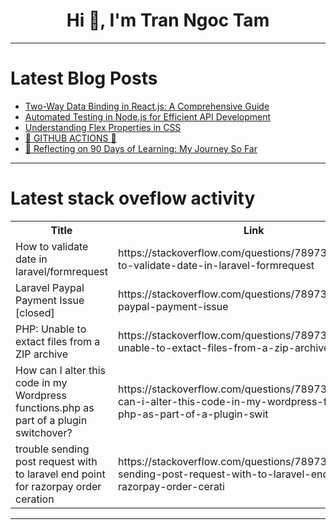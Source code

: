 <h1 align="center">Hi 👋, I'm Tran Ngoc Tam</h1>

---

# Latest Blog Posts 
<!-- BLOG-POST-LIST:START -->
- [Two-Way Data Binding in React.js: A Comprehensive Guide](https://dev.to/ellis22/two-way-data-binding-in-reactjs-a-comprehensive-guide-120b)
- [Automated Testing in Node.js for Efficient API Development](https://dev.to/viitorcloud/automated-testing-in-nodejs-for-efficient-api-development-4pac)
- [Understanding Flex Properties in CSS](https://dev.to/ramk777stack/understanding-flex-properties-in-css-39ek)
- [🚀 GITHUB ACTIONS 🚀](https://dev.to/alex1ai/github-actions-1b2g)
- [🌟 Reflecting on 90 Days of Learning: My Journey So Far](https://dev.to/erasmuskotoka/reflecting-on-90-days-of-learning-my-journey-so-far-2f3b)
<!-- BLOG-POST-LIST:END -->

---

# Latest stack oveflow activity
<table>
  <tr><th>Title</th><th>Link</th></tr>
  <!-- STACKOVERFLOW:START --><tr><td>How to validate date in laravel/formrequest</td><td>https://stackoverflow.com/questions/78973452/how-to-validate-date-in-laravel-formrequest</td></tr><tr><td>Laravel Paypal Payment Issue [closed]</td><td>https://stackoverflow.com/questions/78973337/laravel-paypal-payment-issue</td></tr><tr><td>PHP: Unable to extact files from a ZIP archive</td><td>https://stackoverflow.com/questions/78973332/php-unable-to-extact-files-from-a-zip-archive</td></tr><tr><td>How can I alter this code in my Wordpress functions.php as part of a plugin switchover?</td><td>https://stackoverflow.com/questions/78973175/how-can-i-alter-this-code-in-my-wordpress-functions-php-as-part-of-a-plugin-swit</td></tr><tr><td>trouble sending post request with to laravel end point for razorpay order ceration</td><td>https://stackoverflow.com/questions/78973120/trouble-sending-post-request-with-to-laravel-end-point-for-razorpay-order-cerati</td></tr><!-- STACKOVERFLOW:END -->
</table>

---


